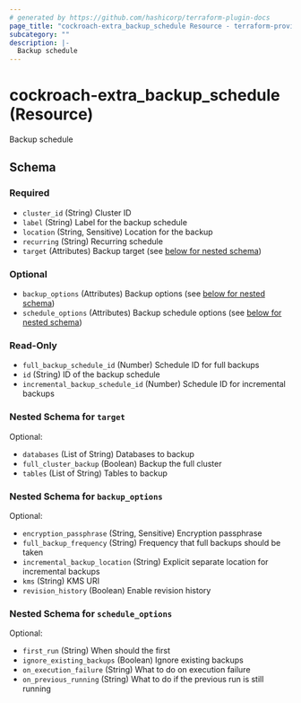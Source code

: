 ```yaml
---
# generated by https://github.com/hashicorp/terraform-plugin-docs
page_title: "cockroach-extra_backup_schedule Resource - terraform-provider-cockroach-extra"
subcategory: ""
description: |-
  Backup schedule
---
```


# cockroach-extra_backup_schedule (Resource)

Backup schedule



<!-- schema generated by tfplugindocs -->
## Schema

### Required

- `cluster_id` (String) Cluster ID
- `label` (String) Label for the backup schedule
- `location` (String, Sensitive) Location for the backup
- `recurring` (String) Recurring schedule
- `target` (Attributes) Backup target (see [below for nested schema](#nestedatt--target))

### Optional

- `backup_options` (Attributes) Backup options (see [below for nested schema](#nestedatt--backup_options))
- `schedule_options` (Attributes) Backup schedule options (see [below for nested schema](#nestedatt--schedule_options))

### Read-Only

- `full_backup_schedule_id` (Number) Schedule ID for full backups
- `id` (String) ID of the backup schedule
- `incremental_backup_schedule_id` (Number) Schedule ID for incremental backups

<a id="nestedatt--target"></a>
### Nested Schema for `target`

Optional:

- `databases` (List of String) Databases to backup
- `full_cluster_backup` (Boolean) Backup the full cluster
- `tables` (List of String) Tables to backup


<a id="nestedatt--backup_options"></a>
### Nested Schema for `backup_options`

Optional:

- `encryption_passphrase` (String, Sensitive) Encryption passphrase
- `full_backup_frequency` (String) Frequency that full backups should be taken
- `incremental_backup_location` (String) Explicit separate location for incremental backups
- `kms` (String) KMS URI
- `revision_history` (Boolean) Enable revision history


<a id="nestedatt--schedule_options"></a>
### Nested Schema for `schedule_options`

Optional:

- `first_run` (String) When should the first
- `ignore_existing_backups` (Boolean) Ignore existing backups
- `on_execution_failure` (String) What to do on execution failure
- `on_previous_running` (String) What to do if the previous run is still running
